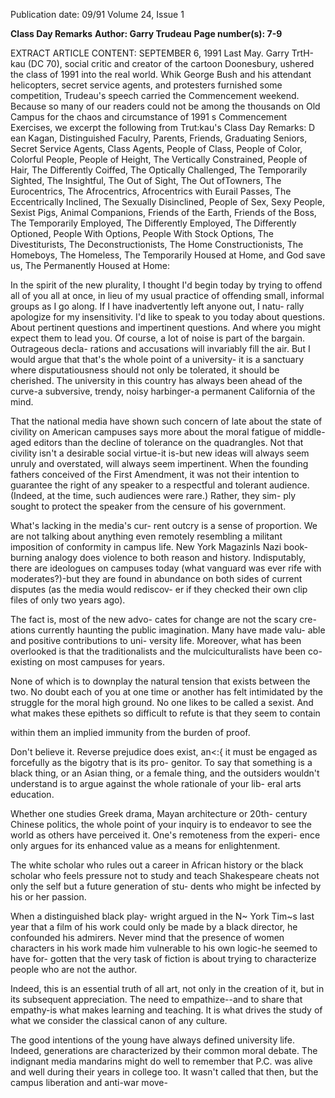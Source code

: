 Publication date: 09/91
Volume 24, Issue 1

**Class Day Remarks**
**Author: Garry Trudeau**
**Page number(s): 7-9**

EXTRACT ARTICLE CONTENT:
SEPTEMBER 6, 1991 
Last May. Garry TrtH-kau (DC 70), social critic and creator of 
the cartoon Doonesbury, ushered the class of 1991 into the real 
world. Whik George Bush and his attendant helicopters, secret 
service agents, and protesters furnished some competition, 
Trudeau's speech carried the Commencement weekend. Because 
so many of our readers could not be among the thousands on 
Old Campus for the chaos and circumstance of 1991 s 
Commencement Exercises, we excerpt the following from 
Trut:kau's Class Day Remarks: 
D
ean Kagan, Distinguished Faculry, Parents, Friends, 
Graduating Seniors, Secret Service Agents, Class 
Agents, People of Class, People of Color, Colorful 
People, People of Height, The Vertically Constrained, 
People of Hair, The Differently Coiffed, The Optically 
Challenged, The Temporarily Sighted, The Insightful, The 
Out of Sight, The Out ofTowners, The Eurocentrics, The 
Afrocentrics, Afrocentrics with Eurail Passes, The 
Eccentrically Inclined, The Sexually Disinclined, People of 
Sex, Sexy People, Sexist Pigs, Animal Companions, Friends 
of the Earth, Friends of the Boss, The Temporarily 
Employed, The Differently Employed, The Differently 
Optioned, People With Options, People With Stock 
Options, The Divestiturists, The Deconstructionists, The 
Home Constructionists, 
The 
Homeboys, The Homeless, The 
Temporarily Housed at Home, and 
God save us, The Permanently 
Housed at Home: 

In the spirit of the new plurality, I 
thought I'd begin today by trying to 
offend all of you all at once, in lieu of 
my usual practice of offending small, 
informal groups as I go along. If I have 
inadvertently left anyone out, I natu-
rally apologize for my insensitivity. 
I'd like to speak to you today 
about questions. About pertinent 
questions and impertinent questions. 
And where you might expect them to 
lead you. Of course, a lot of noise is 
part of the bargain. Outrageous decla-
rations and accusations will invariably 
fill the air. But I would argue that 
that's the whole point of a university-
it is a sanctuary where disputatiousness 
should not only be tolerated, it should 
be cherished. The university in this 
country has always been ahead of the 
curve-a subversive, trendy, noisy 
harbinger-a permanent California of 
the mind. 

That the national media have 
shown such concern of late about the 
state of civility on American campuses 
says more about the moral fatigue of 
middle-aged editors than the decline 
of tolerance on the quadrangles. Not 
that civility isn't a desirable social 
virtue-it is-but new ideas will 
always seem unruly and overstated, 
will always seem impertinent. When 
the founding fathers conceived of the 
First Amendment, it was not their 
intention to guarantee the right of any 
speaker to a respectful and tolerant 
audience. (Indeed, at the time, such 
audiences were rare.) Rather, they sim-
ply sought to protect the speaker from 
the censure of his government. 

What's lacking in the media's cur-
rent outcry is a sense of proportion. 
We are not talking about anything 
even remotely resembling a militant 
imposition of conformity in campus 
life. New York Magazinls Nazi book-
burning analogy does violence to both 
reason and history. Indisputably, there 
are ideologues on campuses today 
(what vanguard was ever rife with 
moderates?)-but they are found in 
abundance on both sides of current 
disputes (as the media would rediscov-
er if they checked their own clip files 
of only two years ago). 

The fact is, most of the new advo-
cates for change are not the scary cre-
ations currently haunting the public 
imagination. Many have made valu-
able and positive contributions to uni-
versity life. Moreover, what has been 
overlooked is that the traditionalists 
and the mulciculturalists have been co-
existing on most campuses for years. 

None of which is to downplay the 
natural tension that exists between the 
two. No doubt each of you at one time 
or another has felt intimidated by the 
struggle for the moral high ground. 
No one likes to be called a sexist. And 
what makes these epithets so difficult 
to refute is that they seem to contain 


within them an implied immunity 
from the burden of proof. 

Don't believe it. Reverse prejudice 
does exist, an<:{ it must be engaged as 
forcefully as the bigotry that is its pro-
genitor. To say that something is a 
black thing, or an Asian thing, or a 
female thing, and the outsiders 
wouldn't understand is to argue 
against the whole rationale of your lib-
eral arts education. 

Whether one studies Greek 
drama, Mayan architecture or 20th-
century Chinese politics, the whole 
point of your inquiry is to endeavor to 
see the world as others have perceived 
it. One's remoteness from the experi-
ence only argues for its enhanced value 
as a means for enlightenment. 

The white scholar who rules out a 
career in African history or the black 
scholar who feels pressure not to study 
and teach Shakespeare cheats not only 
the self but a future generation of stu-
dents who might be infected by his or 
her passion. 

When a distinguished black play-
wright argued in the N~ York Tim~s 
last year that a film of his work could 
only be made by a black director, he 
confounded his admirers. Never mind 
that the presence of women characters 
in his work made him vulnerable to 
his own logic-he seemed to have for-
gotten that the very task of fiction is 
about trying to characterize people 
who are not the author. 

Indeed, this is an essential truth of 
all art, not only in the creation of it, 
but in its subsequent appreciation. 
The need to empathize--and to share 
that empathy-is what makes learning 
and teaching. It is what drives the 
study of what we consider the classical 
canon of any culture. 

The good intentions of the young 
have always defined university life. 
Indeed, generations are characterized 
by their common moral debate. The 
indignant media mandarins might do 
well to remember that P.C. was alive 
and well during their years in college 
too. It wasn't called that then, but the 
campus liberation and anti-war move-